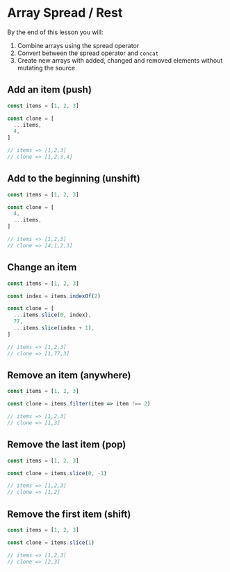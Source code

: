 # Array Spread / Rest

By the end of this lesson you will:

1. Combine arrays using the spread operator
1. Convert between the spread operator and `concat`
1. Create new arrays with added, changed and removed elements without mutating the source

## Add an item (push)

```js
const items = [1, 2, 3]

const clone = [
  ...items,
  4,
]

// items => [1,2,3]
// clone => [1,2,3,4]
```

## Add to the beginning (unshift)

```js
const items = [1, 2, 3]

const clone = [
  4,
  ...items,
]

// items => [1,2,3]
// clone => [4,1,2,3]
```

## Change an item

```js
const items = [1, 2, 3]

const index = items.indexOf(2)

const clone = [
  ...items.slice(0, index),
  77,
  ...items.slice(index + 1),
]

// items => [1,2,3]
// clone => [1,77,3]
```

## Remove an item (anywhere)

```js
const items = [1, 2, 3]

const clone = items.filter(item => item !== 2)

// items => [1,2,3]
// clone => [1,3]
```

## Remove the last item (pop)

```js
const items = [1, 2, 3]

const clone = items.slice(0, -1)

// items => [1,2,3]
// clone => [1,2]
```

## Remove the first item (shift)

```js
const items = [1, 2, 3]

const clone = items.slice(1)

// items => [1,2,3]
// clone => [2,3]
```